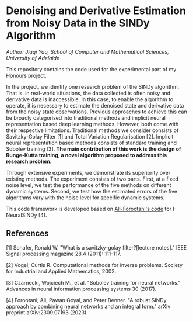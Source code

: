 # Denoising and Derivative Estimation from Noisy Data in the SINDy Algorithm

*Author: Jiaqi Yao, School of Computer and Mathematical Sciences, University of Adelaide*

This repository contains the code used for the experimental part of my Honours project.

In the project, we identify one research problem of the SINDy algorithm. That is. in real-world situations, the data collected is often noisy and derivative data is inaccessible. In this case, to enable the algorithm to operate, it is necessary to estimate the denoised state and derivative data from the noisy state observations. Previous approaches to achieve this can be broadly categorised into traditional methods and implicit neural representation based deep learning methods. However, both come with their respective limitations. Traditional methods we consider consists of Savitzky-Golay Filter [1] and Total Variation Regularisation [2]. Implicit neural representation based methods consists of standard training and Sobolev training [3]. **The main contribution of this work is the design of Runge-Kutta training, a novel algorithm proposed to address this research problem.** 

Through extensive experiments, we demonstrate its superiority over existing methods. The experiment consists of two parts. First, at a fixed noise level, we test the performance of the five methods on different dynamic systems. Second, we test how the estimated errors of the five algorithms vary with the noise level for specific dynamic systems.

This code framework is developed based on [Ali-Forootani's code](https://github.com/Ali-Forootani/iNeural_SINDy_paper) for I-NeuralSINDy [4].

## References
[1] Schafer, Ronald W. "What is a savitzky-golay filter?[lecture notes]." IEEE Signal processing magazine 28.4 (2011): 111-117.

[2] Vogel, Curtis R. Computational methods for inverse problems. Society for Industrial and Applied Mathematics, 2002.

[3] Czarnecki, Wojciech M., et al. "Sobolev training for neural networks." Advances in neural information processing systems 30 (2017).

[4] Forootani, Ali, Pawan Goyal, and Peter Benner. "A robust SINDy approach by combining neural networks and an integral form." arXiv preprint arXiv:2309.07193 (2023).
